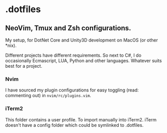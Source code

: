 # .dotfiles

## NeoVim, Tmux and Zsh configurations. 

My setup, for DotNet Core and Unity3D development on MacOS (or other *nix). 

Different projects have different requirements. So next to C#, I do occasionally Ecmascript, LUA, Python and other languages. Whatever suits best for a project.

### Nvim
I have sourced my plugin configurations for easy toggling (read: commenting out) in ``nvim/rc/plugins.vim``.

### iTerm2
This folder contains a user profile. To import manually into iTerm2.
iTerm doesn't have a config folder which could be symlinked to .dotfiles.
